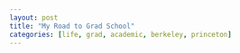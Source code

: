 ```yaml
---
layout: post
title: "My Road to Grad School"
categories: [life, grad, academic, berkeley, princeton]
---
```

